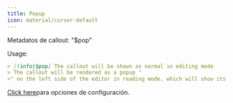 ```yaml
---
title: Popup
icon: material/cursor-default
---
```


Metadatos de callout: "$pop"

Usage:
```md
> [!info|$pop] The callout will be shown as normal in editing mode
> The callout will be rendered as a popup "
>" on the left side of the editor in reading mode, which will show its contents on hover
```


[Click here](../Style-Settings/Editor/Callouts/index.md#popup-callout)para opciones de configuración.